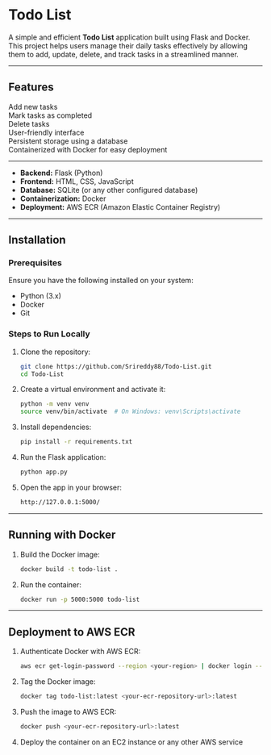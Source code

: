 # Todo List

A simple and efficient **Todo List** application built using Flask and Docker. This project helps users manage their daily tasks effectively by allowing them to add, update, delete, and track tasks in a streamlined manner.

---

##  Features

 Add new tasks  
 Mark tasks as completed  
 Delete tasks  
 User-friendly interface  
 Persistent storage using a database  
 Containerized with Docker for easy deployment  

---

- **Backend:** Flask (Python)
- **Frontend:** HTML, CSS, JavaScript
- **Database:** SQLite (or any other configured database)
- **Containerization:** Docker
- **Deployment:** AWS ECR (Amazon Elastic Container Registry)

---

##  Installation

###  Prerequisites

Ensure you have the following installed on your system:

- Python (3.x)
- Docker
- Git

### Steps to Run Locally

1. Clone the repository:
   ```sh
   git clone https://github.com/Srireddy88/Todo-List.git
   cd Todo-List
   ```
2. Create a virtual environment and activate it:
   ```sh
   python -m venv venv
   source venv/bin/activate  # On Windows: venv\Scripts\activate
   ```
3. Install dependencies:
   ```sh
   pip install -r requirements.txt
   ```
4. Run the Flask application:
   ```sh
   python app.py
   ```
5. Open the app in your browser:
   ```sh
   http://127.0.0.1:5000/
   ```

---

##  Running with Docker

1. Build the Docker image:
   ```sh
   docker build -t todo-list .
   ```
2. Run the container:
   ```sh
   docker run -p 5000:5000 todo-list
   ```

---

##  Deployment to AWS ECR

1. Authenticate Docker with AWS ECR:
   ```sh
   aws ecr get-login-password --region <your-region> | docker login --username AWS --password-stdin <your-ecr-repository-url>
   ```
2. Tag the Docker image:
   ```sh
   docker tag todo-list:latest <your-ecr-repository-url>:latest
   ```
3. Push the image to AWS ECR:
   ```sh
   docker push <your-ecr-repository-url>:latest
   ```
4. Deploy the container on an EC2 instance or any other AWS service
